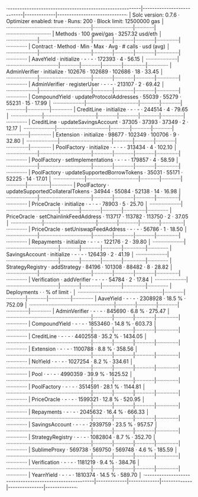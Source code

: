 ·--------------------------------------------------------|---------------------------|-------------|-----------------------------·
|                  Solc version: 0.7.6                   ·  Optimizer enabled: true  ·  Runs: 200  ·  Block limit: 12500000 gas  │
·························································|···························|·············|······························
|  Methods                                               ·              100 gwei/gas               ·       3257.32 usd/eth       │
·····················|···································|·············|·············|·············|···············|··············
|  Contract          ·  Method                           ·  Min        ·  Max        ·  Avg        ·  # calls      ·  usd (avg)  │
·····················|···································|·············|·············|·············|···············|··············
|  AaveYield         ·  initialize                       ·          -  ·          -  ·     172393  ·            4  ·      56.15  │
·····················|···································|·············|·············|·············|···············|··············
|  AdminVerifier     ·  initialize                       ·     102676  ·     102689  ·     102686  ·           18  ·      33.45  │
·····················|···································|·············|·············|·············|···············|··············
|  AdminVerifier     ·  registerUser                     ·          -  ·          -  ·     213107  ·            2  ·      69.42  │
·····················|···································|·············|·············|·············|···············|··············
|  CompoundYield     ·  updateProtocolAddresses          ·      55039  ·      55279  ·      55231  ·           15  ·      17.99  │
·····················|···································|·············|·············|·············|···············|··············
|  CreditLine        ·  initialize                       ·          -  ·          -  ·     244514  ·            4  ·      79.65  │
·····················|···································|·············|·············|·············|···············|··············
|  CreditLine        ·  updateSavingsAccount             ·      37305  ·      37393  ·      37349  ·            2  ·      12.17  │
·····················|···································|·············|·············|·············|···············|··············
|  Extension         ·  initialize                       ·      98677  ·     102349  ·     100706  ·            9  ·      32.80  │
·····················|···································|·············|·············|·············|···············|··············
|  PoolFactory       ·  initialize                       ·          -  ·          -  ·     313434  ·            4  ·     102.10  │
·····················|···································|·············|·············|·············|···············|··············
|  PoolFactory       ·  setImplementations               ·          -  ·          -  ·     179857  ·            4  ·      58.59  │
·····················|···································|·············|·············|·············|···············|··············
|  PoolFactory       ·  updateSupportedBorrowTokens      ·      35031  ·      55171  ·      52225  ·           14  ·      17.01  │
·····················|···································|·············|·············|·············|···············|··············
|  PoolFactory       ·  updateSupportedCollateralTokens  ·      34944  ·      55084  ·      52138  ·           14  ·      16.98  │
·····················|···································|·············|·············|·············|···············|··············
|  PriceOracle       ·  initialize                       ·          -  ·          -  ·      78903  ·            5  ·      25.70  │
·····················|···································|·············|·············|·············|···············|··············
|  PriceOracle       ·  setChainlinkFeedAddress          ·     113717  ·     113782  ·     113750  ·            2  ·      37.05  │
·····················|···································|·············|·············|·············|···············|··············
|  PriceOracle       ·  setUniswapFeedAddress            ·          -  ·          -  ·      56786  ·            1  ·      18.50  │
·····················|···································|·············|·············|·············|···············|··············
|  Repayments        ·  initialize                       ·          -  ·          -  ·     122176  ·            2  ·      39.80  │
·····················|···································|·············|·············|·············|···············|··············
|  SavingsAccount    ·  initialize                       ·          -  ·          -  ·     126439  ·            2  ·      41.19  │
·····················|···································|·············|·············|·············|···············|··············
|  StrategyRegistry  ·  addStrategy                      ·      84196  ·     101308  ·      88482  ·            8  ·      28.82  │
·····················|···································|·············|·············|·············|···············|··············
|  Verification      ·  addVerifier                      ·          -  ·          -  ·      54784  ·            2  ·      17.84  │
·····················|···································|·············|·············|·············|···············|··············
|  Deployments                                           ·                                         ·  % of limit   ·             │
·························································|·············|·············|·············|···············|··············
|  AaveYield                                             ·          -  ·          -  ·    2308928  ·       18.5 %  ·     752.09  │
·························································|·············|·············|·············|···············|··············
|  AdminVerifier                                         ·          -  ·          -  ·     845690  ·        6.8 %  ·     275.47  │
·························································|·············|·············|·············|···············|··············
|  CompoundYield                                         ·          -  ·          -  ·    1853460  ·       14.8 %  ·     603.73  │
·························································|·············|·············|·············|···············|··············
|  CreditLine                                            ·          -  ·          -  ·    4402558  ·       35.2 %  ·    1434.05  │
·························································|·············|·············|·············|···············|··············
|  Extension                                             ·          -  ·          -  ·    1100788  ·        8.8 %  ·     358.56  │
·························································|·············|·············|·············|···············|··············
|  NoYield                                               ·          -  ·          -  ·    1027254  ·        8.2 %  ·     334.61  │
·························································|·············|·············|·············|···············|··············
|  Pool                                                  ·          -  ·          -  ·    4990359  ·       39.9 %  ·    1625.52  │
·························································|·············|·············|·············|···············|··············
|  PoolFactory                                           ·          -  ·          -  ·    3514591  ·       28.1 %  ·    1144.81  │
·························································|·············|·············|·············|···············|··············
|  PriceOracle                                           ·          -  ·          -  ·    1599321  ·       12.8 %  ·     520.95  │
·························································|·············|·············|·············|···············|··············
|  Repayments                                            ·          -  ·          -  ·    2045632  ·       16.4 %  ·     666.33  │
·························································|·············|·············|·············|···············|··············
|  SavingsAccount                                        ·          -  ·          -  ·    2939759  ·       23.5 %  ·     957.57  │
·························································|·············|·············|·············|···············|··············
|  StrategyRegistry                                      ·          -  ·          -  ·    1082804  ·        8.7 %  ·     352.70  │
·························································|·············|·············|·············|···············|··············
|  SublimeProxy                                          ·     569738  ·     569750  ·     569748  ·        4.6 %  ·     185.59  │
·························································|·············|·············|·············|···············|··············
|  Verification                                          ·          -  ·          -  ·    1181219  ·        9.4 %  ·     384.76  │
·························································|·············|·············|·············|···············|··············
|  YearnYield                                            ·          -  ·          -  ·    1810374  ·       14.5 %  ·     589.70  │
·--------------------------------------------------------|-------------|-------------|-------------|---------------|-------------·